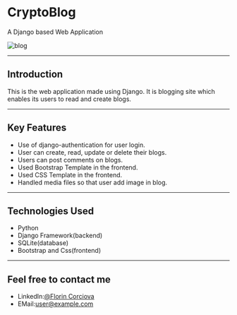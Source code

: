 # CryptoBlog
A Django based Web Application

![blog](https://user-images.githubusercontent.com/74854275/193274955-e869329d-2017-4a66-8a00-f4c584768500.jpg)

  - - - -
## Introduction
This is the web application made using Django. It is blogging site which enables its users to read and create blogs.
  - - - -
  
  ## Key Features
  * Use of django-authentication for user login.
  * User can create, read, update or delete their blogs.
  * Users can post comments on blogs.
  * Used Bootstrap Template in the frontend.
  * Used CSS Template in the frontend.
  * Handled media files so that user  add image in blog.


  - - - -
  ## Technologies Used
  
  * Python
  * Django Framework(backend)
  * SQLite(database)
  * Bootstrap and Css(frontend)

  - - - -
  
  ## Feel free to contact me
  * LinkedIn:[@Florin Corciova](https://www.linkedin.com/in/florin-corciova-0b1513120/) 
  * EMail:[user@example.com](mailto:user@example.com)

  
